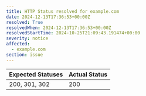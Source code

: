 ```yaml
---
title: HTTP Status resolved for example.com
date: 2024-12-13T17:36:53+00:00Z
resolved: True
resolvedWhen: 2024-12-13T17:36:53+00:00Z
resolvedStartTime: 2024-10-25T21:09:43.191474+00:00
severity: notice
affected:
  - example.com
section: issue
---
```


| Expected Statuses | Actual Status  |
|-------------------|----------------|
| 200, 301, 302 | 200 |
